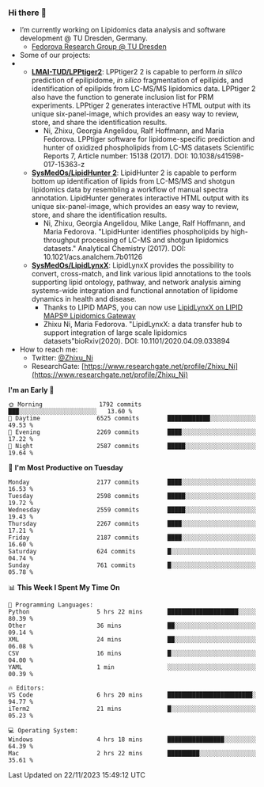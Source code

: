 ### Hi there 👋

- I’m currently working on Lipidomics data analysis and software development @ TU Dresden, Germany.
  + [Fedorova Research Group @ TU Dresden](https://tu-dresden.de/med/mf/zml/forschungsgruppen/fedorova/mitarbeiter-innen-der-fedorova-gruppe)
- Some of our projects:
- + **[LMAI-TUD/LPPtiger2](https://github.com/LMAI-TUD/lpptiger2)**: LPPtiger2 2 is capable to perform *in silico* prediction of epilipidome, *in silico* fragmentation of epilipids, and identification of epilipids from LC-MS/MS lipidomics data. LPPtiger 2 also have the function to generate inclusion list for PRM experiments. LPPtiger 2 generates interactive HTML output with its unique six-panel-image, which provides an easy way to review, store, and share the identification results. 
    * Ni, Zhixu, Georgia Angelidou, Ralf Hoffmann, and Maria Fedorova. LPPtiger software for lipidome-specific prediction and hunter of oxidized phospholipids from LC-MS datasets Scientific Reports 7, Article number: 15138 (2017). DOI: 10.1038/s41598-017-15363-z
  + **[SysMedOs/LipidHunter 2](https://github.com/SysMedOs/lipidhunter)**: LipidHunter 2 is capable to perform bottom up identification of lipids from LC-MS/MS and shotgun lipidomics data by resembling a workflow of manual spectra annotation. LipidHunter generates interactive HTML output with its unique six-panel-image, which provides an easy way to review, store, and share the identification results. 
    * Ni, Zhixu, Georgia Angelidou, Mike Lange, Ralf Hoffmann, and Maria Fedorova. "LipidHunter identifies phospholipids by high-throughput processing of LC-MS and shotgun lipidomics datasets." Analytical Chemistry (2017). DOI: 10.1021/acs.analchem.7b01126
  + **[SysMedOs/LipidLynxX](https://github.com/SysMedOs/LipidLynxX)**: LipidLynxX provides the possibility to convert, cross-match, and link various lipid annotations to the tools supporting lipid ontology, pathway, and network analysis aiming systems-wide integration and functional annotation of lipidome dynamics in health and disease.
    * Thanks to LIPID MAPS, you can now use [LipidLynxX on LIPID MAPS® Lipidomics Gateway](http://lipidmaps.org/lipidlynxx/)
    * Zhixu Ni, Maria Fedorova. "LipidLynxX: a data transfer hub to support integration of large scale lipidomics datasets"bioRxiv(2020). DOI: 10.1101/2020.04.09.033894
- How to reach me:
  + Twitter: [@Zhixu_Ni](https://twitter.com/Zhixu_Ni)
  + ResearchGate: [https://www.researchgate.net/profile/Zhixu_Ni](https://www.researchgate.net/profile/Zhixu_Ni)

<!--START_SECTION:waka-->
**I'm an Early 🐤** 

```text
🌞 Morning                1792 commits        ███░░░░░░░░░░░░░░░░░░░░░░   13.60 % 
🌆 Daytime                6525 commits        ████████████░░░░░░░░░░░░░   49.53 % 
🌃 Evening                2269 commits        ████░░░░░░░░░░░░░░░░░░░░░   17.22 % 
🌙 Night                  2587 commits        █████░░░░░░░░░░░░░░░░░░░░   19.64 % 
```
📅 **I'm Most Productive on Tuesday** 

```text
Monday                   2177 commits        ████░░░░░░░░░░░░░░░░░░░░░   16.53 % 
Tuesday                  2598 commits        █████░░░░░░░░░░░░░░░░░░░░   19.72 % 
Wednesday                2559 commits        █████░░░░░░░░░░░░░░░░░░░░   19.43 % 
Thursday                 2267 commits        ████░░░░░░░░░░░░░░░░░░░░░   17.21 % 
Friday                   2187 commits        ████░░░░░░░░░░░░░░░░░░░░░   16.60 % 
Saturday                 624 commits         █░░░░░░░░░░░░░░░░░░░░░░░░   04.74 % 
Sunday                   761 commits         █░░░░░░░░░░░░░░░░░░░░░░░░   05.78 % 
```


📊 **This Week I Spent My Time On** 

```text
💬 Programming Languages: 
Python                   5 hrs 22 mins       ████████████████████░░░░░   80.39 % 
Other                    36 mins             ██░░░░░░░░░░░░░░░░░░░░░░░   09.14 % 
XML                      24 mins             ██░░░░░░░░░░░░░░░░░░░░░░░   06.08 % 
CSV                      16 mins             █░░░░░░░░░░░░░░░░░░░░░░░░   04.00 % 
YAML                     1 min               ░░░░░░░░░░░░░░░░░░░░░░░░░   00.39 % 

🔥 Editors: 
VS Code                  6 hrs 20 mins       ████████████████████████░   94.77 % 
iTerm2                   21 mins             █░░░░░░░░░░░░░░░░░░░░░░░░   05.23 % 

💻 Operating System: 
Windows                  4 hrs 18 mins       ████████████████░░░░░░░░░   64.39 % 
Mac                      2 hrs 22 mins       █████████░░░░░░░░░░░░░░░░   35.61 % 
```


 Last Updated on 22/11/2023 15:49:12 UTC
<!--END_SECTION:waka-->
